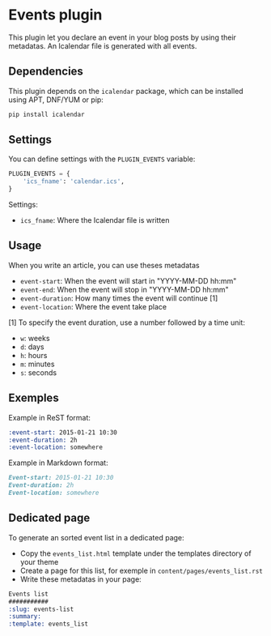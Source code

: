 Events plugin
=============

This plugin let you declare an event in your blog posts by using their
metadatas. An Icalendar file is generated with all events.


Dependencies
------------

This plugin depends on the `icalendar` package, which can be installed
using APT, DNF/YUM or pip:

```sh
pip install icalendar
```


Settings
--------

You can define settings with the `PLUGIN_EVENTS` variable:

```python
PLUGIN_EVENTS = {
    'ics_fname': 'calendar.ics',
}
```

Settings:
- `ics_fname`: Where the Icalendar file is written


Usage
-----

When you write an article, you can use theses metadatas
- `event-start`: When the event will start in "YYYY-MM-DD hh:mm"
- `event-end`: When the event will stop in "YYYY-MM-DD hh:mm"
- `event-duration`: How many times the event will continue [1]
- `event-location`: Where the event take place

[1] To specify the event duration, use a number followed by a time unit:
- `w`: weeks
- `d`: days
- `h`: hours
- `m`: minutes
- `s`: seconds


Exemples
--------

Example in ReST format:
```ReST
:event-start: 2015-01-21 10:30
:event-duration: 2h
:event-location: somewhere
```

Example in Markdown format:
```markdown
Event-start: 2015-01-21 10:30
Event-duration: 2h
Event-location: somewhere
```


Dedicated page
--------------

To generate an sorted event list in a dedicated page:
- Copy the `events_list.html` template under the templates directory of your theme
- Create a page for this list, for exemple in `content/pages/events_list.rst`
- Write these metadatas in your page:
```ReST
Events list
###########
:slug: events-list
:summary:
:template: events_list
```
